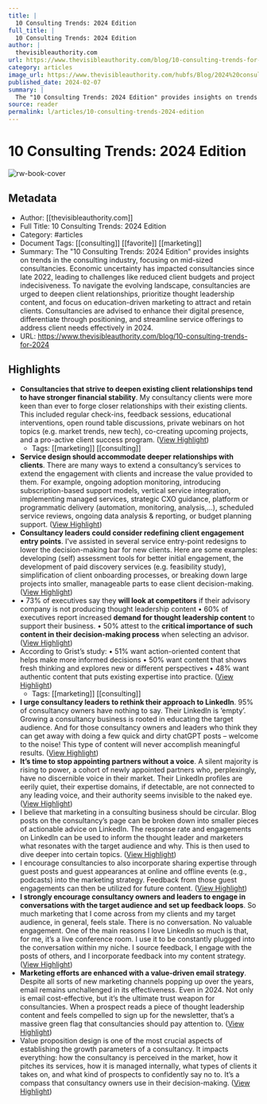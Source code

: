 ```yaml
---
title: |
  10 Consulting Trends: 2024 Edition
full_title: |
  10 Consulting Trends: 2024 Edition
author: |
  thevisibleauthority.com
url: https://www.thevisibleauthority.com/blog/10-consulting-trends-for-2024
category: articles
image_url: https://www.thevisibleauthority.com/hubfs/Blog/2024%20consulting%20trends.png#keepProtocol
published_date: 2024-02-07
summary: |
  The "10 Consulting Trends: 2024 Edition" provides insights on trends in the consulting industry, focusing on mid-sized consultancies. Economic uncertainty has impacted consultancies since late 2022, leading to challenges like reduced client budgets and project indecisiveness. To navigate the evolving landscape, consultancies are urged to deepen client relationships, prioritize thought leadership content, and focus on education-driven marketing to attract and retain clients. Consultancies are advised to enhance their digital presence, differentiate through positioning, and streamline service offerings to address client needs effectively in 2024.
source: reader
permalink: l/articles/10-consulting-trends-2024-edition
---
```

# 10 Consulting Trends: 2024 Edition

![rw-book-cover](https://www.thevisibleauthority.com/hubfs/Blog/2024%20consulting%20trends.png#keepProtocol)

## Metadata
- Author: [[thevisibleauthority.com]]
- Full Title: 10 Consulting Trends: 2024 Edition
- Category: #articles
- Document Tags: [[consulting]] [[favorite]] [[marketing]] 
- Summary: The "10 Consulting Trends: 2024 Edition" provides insights on trends in the consulting industry, focusing on mid-sized consultancies. Economic uncertainty has impacted consultancies since late 2022, leading to challenges like reduced client budgets and project indecisiveness. To navigate the evolving landscape, consultancies are urged to deepen client relationships, prioritize thought leadership content, and focus on education-driven marketing to attract and retain clients. Consultancies are advised to enhance their digital presence, differentiate through positioning, and streamline service offerings to address client needs effectively in 2024.
- URL: https://www.thevisibleauthority.com/blog/10-consulting-trends-for-2024

## Highlights
- **Consultancies that strive to deepen existing client relationships tend to have stronger financial stability**. My consultancy clients were more keen than ever to forge closer relationships with their existing clients. This included regular check-ins, feedback sessions, educational interventions, open round table discussions, private webinars on hot topics (e.g. market trends, new tech), co-creating upcoming projects, and a pro-active client success program. ([View Highlight](https://read.readwise.io/read/01hqb1m3d6qy1aff3dd6kag4t4))
    - Tags: [[marketing]] [[consulting]] 
- **Service design should accommodate deeper relationships with clients**. There are many ways to extend a consultancy’s services to extend the engagement with clients and increase the value provided to them. For example, ongoing adoption monitoring, introducing subscription-based support models, vertical service integration, implementing managed services, strategic CXO guidance, platform or programmatic delivery (automation, monitoring, analysis,...), scheduled service reviews, ongoing data analysis & reporting, or budget planning support. ([View Highlight](https://read.readwise.io/read/01hqb1mmhpb7vsa3h6ca3wcg40))
- **Consultancy leaders could consider redefining client engagement entry points**. I've assisted in several service entry-point redesigns to lower the decision-making bar for new clients. Here are some examples: developing (self) assessment tools for better initial engagement, the development of paid discovery services (e.g. feasibility study), simplification of client onboarding processes, or breaking down large projects into smaller, manageable parts to ease client decision-making. ([View Highlight](https://read.readwise.io/read/01hqb1n3bbwynp0ke3m3rfre8a))
- • 73% of executives say they **will look at competitors** if their advisory company is not producing thought leadership content
  • 60% of executives report increased **demand for thought leadership content** to support their business.
  • 50% attest to the **critical importance of such content in their decision-making process** when selecting an advisor. ([View Highlight](https://read.readwise.io/read/01hqb1pc5p6b341apb3hx5cmrj))
- According to Grist’s study:
  • 51% want action-oriented content that helps make more informed decisions
  • 50% want content that shows fresh thinking and explores new or different perspectives
  • 48% want authentic content that puts existing expertise into practice. ([View Highlight](https://read.readwise.io/read/01hqb1pre76djj7gw343q67ccs))
    - Tags: [[marketing]] [[consulting]] 
- **I urge consultancy leaders to rethink their approach to LinkedIn**. 95% of consultancy owners have nothing to say. Their LinkedIn is ‘empty’. Growing a consultancy business is rooted in educating the target audience. And for those consultancy owners and leaders who think they can get away with doing a few quick and dirty chatGPT posts – welcome to the noise! This type of content will never accomplish meaningful results. ([View Highlight](https://read.readwise.io/read/01hqb1r12sbe57ckz256tkbxxk))
- **It’s time to stop appointing partners without a voice**. A silent majority is rising to power, a cohort of newly appointed partners who, perplexingly, have no discernible voice in their market. Their LinkedIn profiles are eerily quiet, their expertise domains, if detectable, are not connected to any leading voice, and their authority seems invisible to the naked eye. ([View Highlight](https://read.readwise.io/read/01hqb1qz1ck3cprspj1btakk4d))
- I believe that marketing in a consulting business should be circular. Blog posts on the consultancy’s page can be broken down into smaller pieces of actionable advice on LinkedIn. The response rate and engagements on LinkedIn can be used to inform the thought leader and marketers what resonates with the target audience and why. This is then used to dive deeper into certain topics. ([View Highlight](https://read.readwise.io/read/01hqb1vs9tw6gdcaj7ammfj74b))
- I encourage consultancies to also incorporate sharing expertise through guest posts and guest appearances at online and offline events (e.g., podcasts) into the marketing strategy. Feedback from those guest engagements can then be utilized for future content. ([View Highlight](https://read.readwise.io/read/01hqb1w0pf70xm4g7yk3zwmq4s))
- **I strongly encourage consultancy owners and leaders to engage in conversations with the target audience and set up feedback loops**. So much marketing that I come across from my clients and my target audience, in general, feels stale. There is no conversation. No valuable engagement. One of the main reasons I love LinkedIn so much is that, for me, it’s a live conference room. I use it to be constantly plugged into the conversation within my niche. I source feedback, I engage with the posts of others, and I incorporate feedback into my content strategy. ([View Highlight](https://read.readwise.io/read/01hqb1wpb5gthmqfmetggeje31))
- **Marketing efforts are enhanced with a value-driven email strategy**. Despite all sorts of new marketing channels popping up over the years, email remains unchallenged in its effectiveness. Even in 2024. Not only is email cost-effective, but it’s the ultimate trust weapon for consultancies. When a prospect reads a piece of thought leadership content and feels compelled to sign up for the newsletter, that’s a massive green flag that consultancies should pay attention to. ([View Highlight](https://read.readwise.io/read/01hqb1y77kb419yfwn90c7gw0q))
- Value proposition design is one of the most crucial aspects of establishing the growth parameters of a consultancy. It impacts everything: how the consultancy is perceived in the market, how it pitches its services, how it is managed internally, what types of clients it takes on, and what kind of prospects to confidently say no to. It’s a compass that consultancy owners use in their decision-making. ([View Highlight](https://read.readwise.io/read/01hqb22c02ayhh5rz89bhk0mhv))


